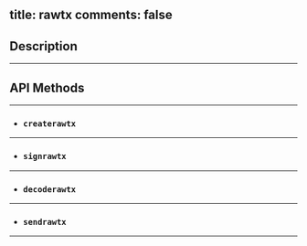 title: rawtx
comments: false
---

## Description
***

## API Methods 
***

* ### `createrawtx`

***

* ### `signrawtx`

***

* ### `decoderawtx`

***

* ### `sendrawtx`

***

